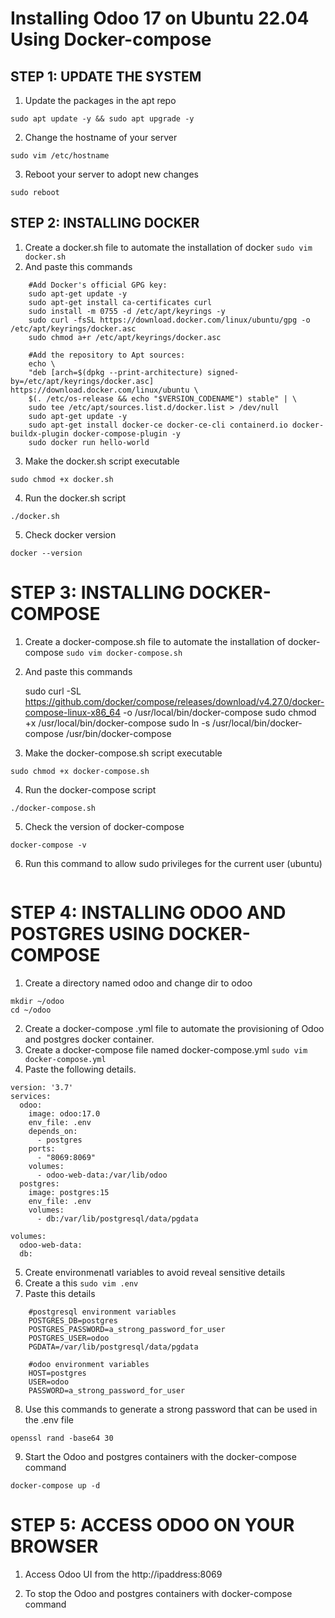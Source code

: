 # Installing Odoo 17 on Ubuntu 22.04 Using Docker-compose
## STEP 1: UPDATE THE SYSTEM
1. Update the packages in the apt repo
```
sudo apt update -y && sudo apt upgrade -y
```
2. Change the hostname of your server
```
sudo vim /etc/hostname
```
3. Reboot your server to adopt new changes
```
sudo reboot
```
## STEP 2: INSTALLING DOCKER 
1. Create a docker.sh file to automate the installation of docker
```sudo vim docker.sh```
2. And paste this commands
```
    #Add Docker's official GPG key:
    sudo apt-get update -y
    sudo apt-get install ca-certificates curl
    sudo install -m 0755 -d /etc/apt/keyrings -y
    sudo curl -fsSL https://download.docker.com/linux/ubuntu/gpg -o /etc/apt/keyrings/docker.asc
    sudo chmod a+r /etc/apt/keyrings/docker.asc

    #Add the repository to Apt sources:
    echo \
    "deb [arch=$(dpkg --print-architecture) signed-by=/etc/apt/keyrings/docker.asc] https://download.docker.com/linux/ubuntu \
    $(. /etc/os-release && echo "$VERSION_CODENAME") stable" | \
    sudo tee /etc/apt/sources.list.d/docker.list > /dev/null
    sudo apt-get update -y
    sudo apt-get install docker-ce docker-ce-cli containerd.io docker-buildx-plugin docker-compose-plugin -y
    sudo docker run hello-world
```
3. Make the docker.sh script executable
```
sudo chmod +x docker.sh
```
4. Run the docker.sh script
```
./docker.sh 
```
5. Check docker version
```
docker --version
```
# STEP 3: INSTALLING DOCKER-COMPOSE
1. Create a docker-compose.sh file to automate the installation of docker-compose
`sudo vim docker-compose.sh`
2. And paste this commands
    
    sudo curl -SL https://github.com/docker/compose/releases/download/v4.27.0/docker-compose-linux-x86_64 -o /usr/local/bin/docker-compose
    sudo chmod +x /usr/local/bin/docker-compose
    sudo ln -s /usr/local/bin/docker-compose /usr/bin/docker-compose
3. Make the docker-compose.sh script executable
```
sudo chmod +x docker-compose.sh
```
4. Run the docker-compose script
```
./docker-compose.sh
```
5. Check the version of docker-compose
```
docker-compose -v
```
6. Run this command to allow sudo privileges for the current user (ubuntu)
``` sudo chmod 666 /var/run/docker.sock
```
# STEP 4: INSTALLING ODOO AND POSTGRES USING DOCKER-COMPOSE
1. Create a directory named odoo and change dir to odoo
```
mkdir ~/odoo
cd ~/odoo
```
2. Create a docker-compose .yml file to automate the provisioning of Odoo and postgres docker container.
3. Create a docker-compose file named docker-compose.yml
`sudo vim docker-compose.yml`
4. Paste the following details.
```
version: '3.7'
services:
  odoo:
    image: odoo:17.0
    env_file: .env
    depends_on:
      - postgres
    ports:
      - "8069:8069"
    volumes:
      - odoo-web-data:/var/lib/odoo
  postgres:
    image: postgres:15
    env_file: .env
    volumes:
      - db:/var/lib/postgresql/data/pgdata

volumes:
  odoo-web-data:
  db:
```
5. Create environmenatl variables to avoid reveal sensitive details
6. Create a this `sudo vim .env`
7. Paste this details
```
    #postgresql environment variables
    POSTGRES_DB=postgres
    POSTGRES_PASSWORD=a_strong_password_for_user
    POSTGRES_USER=odoo
    PGDATA=/var/lib/postgresql/data/pgdata

    #odoo environment variables
    HOST=postgres
    USER=odoo
    PASSWORD=a_strong_password_for_user
```
8. Use this commands to generate a strong password that can be used in the .env file
```
openssl rand -base64 30
```
9. Start the Odoo and postgres containers with the docker-compose command
``` 
docker-compose up -d

```
# STEP 5: ACCESS ODOO ON YOUR BROWSER
1. Access Odoo UI from the http://ipaddress:8069

<!-- Mail: tolani.akintayo.bincom@gmail.com
password: jxyp-jfpa-75t5 -->

2. To stop the Odoo and postgres containers with docker-compose command
``` docker-compose stop
```

